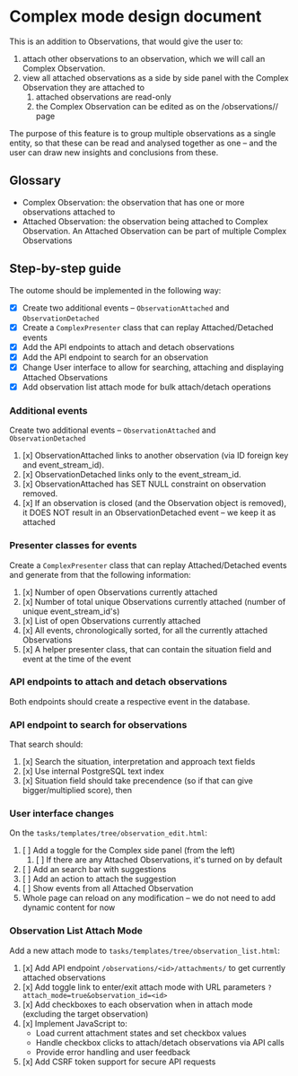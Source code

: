 # Complex mode design document

This is an addition to Observations, that would give the user to:

1. attach other observations to an observation, which we will call an Complex Observation.
2. view all attached observations as a side by side panel with the Complex Observation they are attached to
   1. attached observations are read-only
   2. the Complex Observation can be edited as on the /observations/<id>/ page

The purpose of this feature is to group multiple observations as a single entity, so that these can be read and analysed together as one – and the user can draw new insights and conclusions from these.

## Glossary

- Complex Observation: the observation that has one or more observations attached to
- Attached Observation: the observation being attached to Complex Observation. An Attached Observation can be part of multiple Complex Observations

## Step-by-step guide

The outome should be implemented in the following way:

- [x] Create two additional events – `ObservationAttached` and `ObservationDetached`
- [x] Create a `ComplexPresenter` class that can replay Attached/Detached events
- [x] Add the API endpoints to attach and detach observations
- [x] Add the API endpoint to search for an observation
- [x] Change User interface to allow for searching, attaching and displaying Attached Observations
- [x] Add observation list attach mode for bulk attach/detach operations

### Additional events 

Create two additional events – `ObservationAttached` and `ObservationDetached`

1. [x] ObservationAttached links to another observation (via ID foreign key and event_stream_id).
2. [x] ObservationDetached links only to the event_stream_id.
3. [x] ObservationAttached has SET NULL constraint on observation removed.
4. [x] If an observation is closed (and the Observation object is removed), it DOES NOT result in an ObservationDetached event – we keep it as attached

### Presenter classes for events

Create a `ComplexPresenter` class that can replay Attached/Detached events and generate from that the following information:

1. [x] Number of open Observations currently attached
2. [x] Number of total unique Observations currently attached (number of unique event_stream_id's)
3. [x] List of open Observations currently attached
4. [x] All events, chronologically sorted, for all the currently attached Observations
5. [x] A helper presenter class, that can contain the situation field and event at the time of the event

### API endpoints to attach and detach observations

Both endpoints should create a respective event in the database.

### API endpoint to search for observations

That search should:

1. [x] Search the situation, interpretation and approach text fields
2. [x] Use internal PostgreSQL text index
3. [x] Situation field should take precendence (so if that can give bigger/multiplied score), then 

### User interface changes 

On the `tasks/templates/tree/observation_edit.html`:

1. [ ] Add a toggle for the Complex side panel (from the left)
    1. [ ] If there are any Attached Observations, it's turned on by default
2. [ ] Add an search bar with suggestions
3. [ ] Add an action to attach the suggestion
4. [ ] Show events from all Attached Observation
5. Whole page can reload on any modification – we do not need to add dynamic content for now

### Observation List Attach Mode

Add a new attach mode to `tasks/templates/tree/observation_list.html`:

1. [x] Add API endpoint `/observations/<id>/attachments/` to get currently attached observations
2. [x] Add toggle link to enter/exit attach mode with URL parameters `?attach_mode=true&observation_id=<id>`
3. [x] Add checkboxes to each observation when in attach mode (excluding the target observation)
4. [x] Implement JavaScript to:
   - Load current attachment states and set checkbox values
   - Handle checkbox clicks to attach/detach observations via API calls
   - Provide error handling and user feedback
5. [x] Add CSRF token support for secure API requests


   

